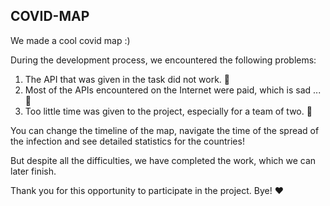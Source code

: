 ## COVID-MAP
We made a cool covid map :)

During the development process, we encountered the following problems: 

1. The API that was given in the task did not work. :pushpin:
2. Most of the APIs encountered on the Internet were paid, which is sad ... :pushpin:
3. Too little time was given to the project, especially for a team of two. :pushpin:

You can change the timeline of the map, navigate the time of the spread of the infection and see detailed statistics for the countries!

But despite all the difficulties, we have completed the work, which we can later finish.

Thank you for this opportunity to participate in the project. Bye! ♥️
